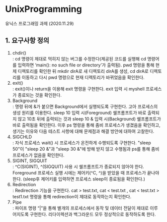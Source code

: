 # UnixProgramming

유닉스 프로그래밍 과제 (2020.11.29)  

## 1. 요구사항 정의  
 1) chdir()  
 : cd 명령이 제대로 먹히지 않는 버그를 수정한다(제공된 코드를 실행해 cd 명령어를 입력하면 ‘main():  no such file or directory’가 출력됨). pwd 명령을 통해 현제 디렉토리를 확인한 뒤 mkdir dirA로 새 디렉토리 dirA를 생성, cd dirA로 디렉토리를 이동하고 다시 pwd 명령으로 현재 디렉토리가 바뀌었음을 확인한다.  
 2) exit()  
 : exit()이나 return을 이용해 exit 명령을 구현한다. exit 입력 시 myshell 프로세스가 종료되는 것을 확인한다.  
 3) Background  
 : 명령 뒤에 &가 붙으면 Background에서 실행되도록 구현한다. 고아 프로세스의 생성 원리를 이용한다. sleep 10 입력 시(Foreground) 쉘프롬프트가 바로 출력되지 않고 10초 뒤에 출력되는 것과 sleep 10 & 입력 시(Background) 쉘프롬프트가 바로 출력됨을 확인한다. 이후 ps 명령을 통해 좀비 프로세스가 생겼음을 확인하고, 생기는 이유와 다음 테스트 사항에 대해 문제점과 해결 방안에 대하여 고찰한다.  
 4) SIGCHLD  
 : 자식 프로세스 wait() 시 프로세스가 온전하게 수행되도록 구현한다. "sleep 50"이 "sleep 20 &"과 "sleep 30 &"에 방해 받지 않고 수행됨과 ps를 통해 좀비 프로세스가 없음을 확인한다.  
 5) SIGINT, SIGQUIT  
 : ^C(SIGINT), ^\(SIGQUIT) 사용 시 쉘프롬프트가 종료되지 않아야 한다. Foreground 프로세스 실행 시에는 제어키(^C, ^\)을 받았을 때 프로세스가 끝나야 한다. (sleep후 제어키를 입력하면 프로세스 sleep이 종료됨을 확인한다.)  
 6) Redirection  
 : Redirection 기능을 구현한다. cat > test.txt, cat < test.txt , cat < test.txt > test1.txt 명령을 통해 redirection이 제대로 동작하는지 확인한다.  
 7) Pipe  
 : 파이프 명령 “|”을 통해 별개의 프로세스에서 동작 및 데이터 전달이 제대로 이루어지도록 구현한다. 리다이렉션과 백그라운드 모두 정상적으로 동작하도록 한다.  
